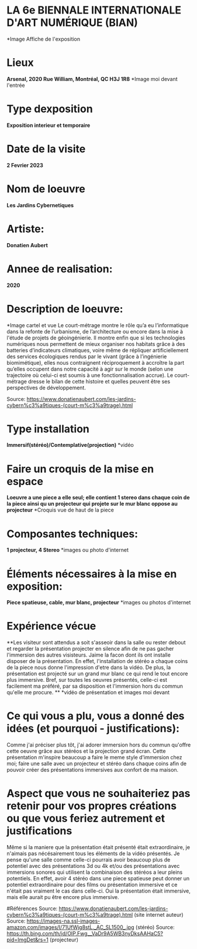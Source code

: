 # LA 6e BIENNALE INTERNATIONALE D'ART NUMÉRIQUE (BIAN)
*Image Affiche de l'exposition

# Lieux
**Arsenal, 2020 Rue William, Montréal, QC H3J 1R8**
*Image moi devant l'entrée

# Type dexposition
**Exposition interieur et temporaire**

# Date de la visite
**2 Fevrier 2023**

# Nom de loeuvre
**Les Jardins Cybernetiques**

# Artiste:
**Donatien Aubert**

# Annee de realisation:
**2020**

# Description de loeuvre:
*Image cartel et vue
Le court-métrage montre le rôle qu’a eu l’informatique dans la refonte de l’urbanisme, de l’architecture ou encore dans la mise à l'étude de projets de géoingénierie. Il montre enfin que si les technologies numériques nous permettent de mieux organiser nos habitats grâce à des batteries d’indicateurs climatiques, voire même de répliquer artificiellement des services écologiques rendus par le vivant (grâce à l’ingénierie biomimétique), elles nous contraignent réciproquement à accroître la part qu’elles occupent dans notre capacité à agir sur le monde (selon une trajectoire où celui-ci est soumis à une fonctionnalisation accrue). Le court-métrage dresse le bilan de cette histoire et quelles peuvent être ses perspectives de développement.

Source: https://www.donatienaubert.com/les-jardins-cybern%c3%a9tiques-(court-m%c3%a9trage).html


# Type installation
**Immersif(stéréo)/Contemplative(projection)**
*vidéo

# Faire un croquis de la mise en espace
**Loeuvre a une piece a elle seul; elle contient 1 stereo dans chaque coin de la piece ainsi qu un projecteur qui projete sur le mur blanc oppose au projecteur**
*Croquis vue de haut de la piece

# Composantes techniques:
**1 projecteur, 4 Stereo**
*images ou photo d'internet

# Éléments nécessaires à la mise en exposition: 
**Piece spatieuse, cable, mur blanc, projecteur**
*images ou photos d'internet

# Expérience vécue

 **Les visiteur sont attendus a soit s'asseoir dans la salle ou rester debout et regarder la présentation projecter en silence afin de ne pas gacher l'immersion des autres visisteurs. Jaime la facon dont ils ont installe disposer de la présentation. En effet, l'installation de stéréo a chaque coins de la piece nous donne l'impression d'etre dans la vidéo. De plus, la présentation est projecté sur un grand mur blanc ce qui rend le tout encore plus immersive. Bref, sur toutes les oeuvres présentés, celle-ci est facilement ma préféré, par sa disposition et l'immersion hors du commun qu'elle me procure. **
  *vidéo de présentation et images moi devant
 
 # Ce qui vous a plu, vous a donné des idées (et pourquoi - justifications):
Comme j'ai préciser plus tôt, j'ai adorer immersion hors du commun qu'offre cette oeuvre grâce aux stéréos et la projection grand écran. Cette présentation m'inspire beaucoup a faire le meme style d'immersion chez moi; faire une salle avec un projecteur et stéréo dans chaque coins afin de pouvoir créer des présentations immersives aux confort de ma maison. 

# Aspect que vous ne souhaiteriez pas retenir pour vos propres créations ou que vous feriez autrement et justifications
Même si la maniere que la présentation était présenté était extraordinaire, je n'aimais pas nécésairement tous les éléments de la vidéo présentés. Je pense qu'une salle comme celle-ci pourrais avoir beaucoup plus de potentiel avec des présentations 3d ou 4k et/ou des présentations avec immersions sonores qui utilisent la combinaison des stéréos a leur pleins potentiels. En effet, avoir 4 stéréo dans une piece spatieuse peut donner un potentiel extraordinaire pour des films ou présentation immersive et ce n'était pas vraiment le cas dans celle-ci. Oui la présentation était immersive, mais elle aurait pu être encore plus immersive.

#Références
Source: https://www.donatienaubert.com/les-jardins-cybern%c3%a9tiques-(court-m%c3%a9trage).html (site internet auteur)
Source: https://images-na.ssl-images-amazon.com/images/I/71UfWjg8stL._AC_SL1500_.jpg (stéréo)
Source: https://th.bing.com/th/id/OIP.Fwg__VaDr9A5WB3nyDksAAHaC5?pid=ImgDet&rs=1 (projecteur)
